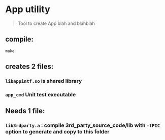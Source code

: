 # App utility
> Tool to create App blah and blahblah

##  compile:

```
make
```

## creates 2 files:
### `libappintf.so` is shared library
### `app_cmd` Unit test executable

## Needs 1 file:
### `lib3rdparty.a` : compile 3rd_party_source_code/lib with `-fPIC` option to generate and copy to this folder

